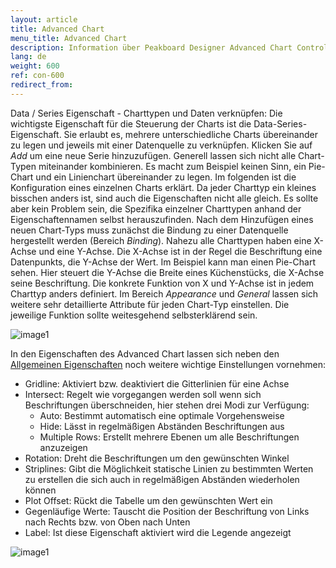 ```yaml
---
layout: article
title: Advanced Chart
menu_title: Advanced Chart
description: Information über Peakboard Designer Advanced Chart Control.
lang: de
weight: 600
ref: con-600
redirect_from:
---
```



Data / Series Eigenschaft - Charttypen und Daten verknüpfen:
Die wichtigste Eigenschaft für die Steuerung der Charts ist die Data-Series-Eigenschaft.
Sie erlaubt es, mehrere unterschiedliche Charts übereinander zu legen und jeweils mit einer Datenquelle zu verknüpfen.
Klicken Sie auf *Add* um eine neue Serie hinzuzufügen. Generell lassen sich nicht alle Chart-Typen miteinander kombinieren. 
Es macht zum Beispiel keinen Sinn, ein Pie-Chart und ein Linienchart übereinander zu legen. Im folgenden ist die Konfiguration eines einzelnen Charts erklärt. 
Da jeder Charttyp ein kleines bisschen anders ist, sind auch die Eigenschaften nicht alle gleich.
Es sollte aber kein Problem sein, die Spezifika einzelner Charttypen anhand der Eigenschaftennamen selbst herauszufinden.
Nach dem Hinzufügen eines neuen Chart-Typs muss zunächst die Bindung zu einer Datenquelle hergestellt werden (Bereich *Binding*).
Nahezu alle Charttypen haben eine X-Achse und eine Y-Achse. Die X-Achse ist in der Regel die Beschriftung eine Datenpunkts, die Y-Achse der Wert.
Im Beispiel kann man einen Pie-Chart sehen. Hier steuert die Y-Achse die Breite eines Küchenstücks, die X-Achse seine Beschriftung. Die konkrete Funktion von X und Y-Achse ist in jedem Charttyp anders definiert.
Im Bereich *Appearance* und *General* lassen sich weitere sehr detaillierte Attribute für jeden Chart-Typ einstellen. Die jeweilige Funktion sollte weitesgehend selbsterklärend sein.


![image1](/assets/images/Controls/advanced-chart/advancedchart01.png)

In den Eigenschaften des Advanced Chart lassen sich neben den [Allgemeinen Eigenschaften](https://help.peakboard.com/controls/de-allgemeine-eigenschaften.html) noch weitere wichtige Einstellungen vornehmen:

* Gridline: Aktiviert bzw. deaktiviert die Gitterlinien für eine Achse
* Intersect: Regelt wie vorgegangen werden soll wenn sich Beschriftungen überschneiden, hier stehen drei Modi zur Verfügung:
	* Auto: Bestimmt automatisch eine optimale Vorgehensweise
	* Hide: Lässt in regelmäßigen Abständen Beschriftungen aus
	* Multiple Rows: Erstellt mehrere Ebenen um alle Beschriftungen anzuzeigen
* Rotation: Dreht die Beschriftungen um den gewünschten Winkel
* Striplines: Gibt die Möglichkeit statische Linien zu bestimmten Werten zu erstellen die sich auch in regelmäßigen Abständen wiederholen können
* Plot Offset: Rückt die Tabelle um den gewünschten Wert ein
* Gegenläufige Werte: Tauscht die Position der Beschriftung von Links nach Rechts bzw. von Oben nach Unten
* Label: Ist diese Eigenschaft aktiviert wird die Legende angezeigt


![image1](/assets/images/Controls/advanced-chart/advancedchart02.png)